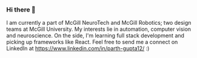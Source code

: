 ### Hi there 👋

I am currently a part of McGill NeuroTech and McGill Robotics; two design teams at McGill University. My interests lie in automation, computer vision and neuroscience. On the side, I'm learning full stack development and picking up frameworks like React. Feel free to send me a connect on LinkedIn at https://www.linkedin.com/in/parth-gupta12/ :)
